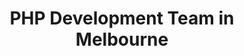 ---
title: PHP Development Team in Melbourne
permalink: /landings/php-developer-melbourne
technology: PHP
location: Melbourne
---